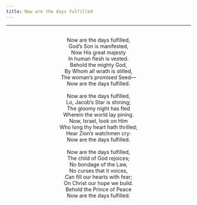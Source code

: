 ```yaml
---
title: Now are the days fulfilled
---
```


---
<center>
<br/>
Now are the days fulfilled,<br/>
God’s Son is manifested,<br/>
Now His great majesty<br/>
In human flesh is vested.<br/>
Behold the mighty God,<br/>
By Whom all wrath is stilled,<br/>
The woman’s promised Seed—<br/>
Now are the days fulfilled.<br/>
<br/>
Now are the days fulfilled,<br/>
Lo, Jacob’s Star is shining;<br/>
The gloomy night has fled<br/>
Wherein the world lay pining.<br/>
Now, Israel, look on Him<br/>
Who long thy heart hath thrilled;<br/>
Hear Zion’s watchmen cry:<br/>
Now are the days fulfilled.<br/>
<br/>
Now are the days fulfilled,<br/>
The child of God rejoices;<br/>
No bondage of the Law,<br/>
No curses that it voices,<br/>
Can fill our hearts with fear;<br/>
On Christ our hope we build.<br/>
Behold the Prince of Peace<br/>
Now are the days fulfilled.<br/>

</center>